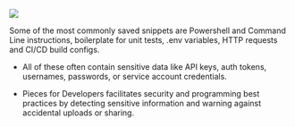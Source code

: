 [//]: # (title: Smart Warnings and Sensitive Information Detection )

![](SENSITIVE_SNIPPET_JETBRAINS.gif)

Some of the most commonly saved snippets are Powershell and Command Line instructions, boilerplate for unit tests, .env variables, HTTP requests and CI/CD build configs.
- All of these often contain sensitive data like API keys, auth tokens, usernames, passwords, or service account credentials.

- Pieces for Developers facilitates security and programming best practices by detecting sensitive information and warning against accidental uploads or sharing.